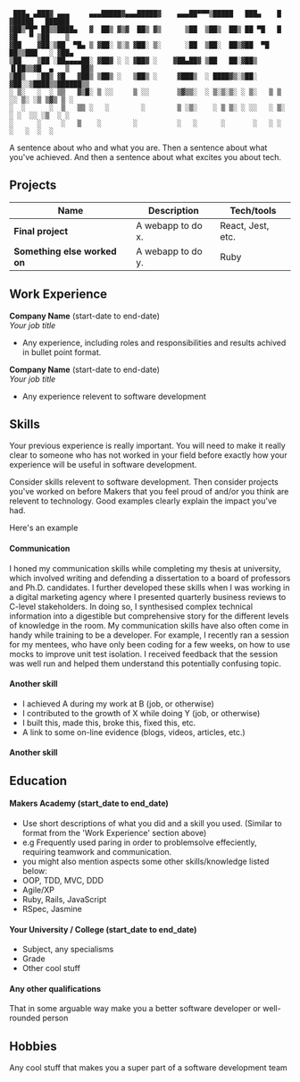 ``` 
 ███▄ ▄███▓ ▄▄▄     ▄▄▄█████▓▄▄▄█████▓    ▄▄▄██▀▀▀▒█████   ███▄    █ ▓█████   ██████ 
▓██▒▀█▀ ██▒▒████▄   ▓  ██▒ ▓▒▓  ██▒ ▓▒      ▒██  ▒██▒  ██▒ ██ ▀█   █ ▓█   ▀ ▒██    ▒ 
▓██    ▓██░▒██  ▀█▄ ▒ ▓██░ ▒░▒ ▓██░ ▒░      ░██  ▒██░  ██▒▓██  ▀█ ██▒▒███   ░ ▓██▄   
▒██    ▒██ ░██▄▄▄▄██░ ▓██▓ ░ ░ ▓██▓ ░    ▓██▄██▓ ▒██   ██░▓██▒  ▐▌██▒▒▓█  ▄   ▒   ██▒
▒██▒   ░██▒ ▓█   ▓██▒ ▒██▒ ░   ▒██▒ ░     ▓███▒  ░ ████▓▒░▒██░   ▓██░░▒████▒▒██████▒▒
░ ▒░   ░  ░ ▒▒   ▓▒█░ ▒ ░░     ▒ ░░       ▒▓▒▒░  ░ ▒░▒░▒░ ░ ▒░   ▒ ▒ ░░ ▒░ ░▒ ▒▓▒ ▒ ░
░  ░      ░  ▒   ▒▒ ░   ░        ░        ▒ ░▒░    ░ ▒ ▒░ ░ ░░   ░ ▒░ ░ ░  ░░ ░▒  ░ ░
░      ░     ░   ▒    ░        ░          ░   ░      ░       ░   ░ ░    ░   ░  ░  ░  
```                                  
                                                                                     
A sentence about who and what you are. Then a sentence about what you've achieved. And then a sentence about what excites you about tech.

## Projects

| Name                         | Description       | Tech/tools        |
| ---------------------------- | ----------------- | ----------------- |
| **Final project**            | A webapp to do x. | React, Jest, etc. |
| **Something else worked on** | A webapp to do y. | Ruby              |

## Work Experience

**Company Name** (start-date to end-date)  
_Your job title_

- Any experience, including roles and responsibilities and results achived in bullet point format.

**Company Name** (start-date to end-date)  
_Your job title_

- Any experience relevent to software development

## Skills

Your previous experience is really important. You will need to make it really clear to someone who has not worked in your field before exactly how your experience will be useful in software development.

Consider skills relevent to software development. Then consider projects you've worked on before Makers that you feel proud of and/or you think are relevent to technology. Good examples clearly explain the impact you've had. 


Here's an example

#### Communication
I honed my communication skills while completing my thesis at university, which involved writing and defending a dissertation to a board of professors and Ph.D. candidates. I further developed these skills when I was working in a digital marketing agency where I presented quarterly business reviews to C-level stakeholders. In doing so, I synthesised complex technical information into a digestible but comprehensive story for the different levels of knowledge in the room. My communication skills have also often come in handy while training to be a developer. For example, I recently ran a session for my mentees, who have only been coding for a few weeks, on how to use mocks to improve unit test isolation. I received feedback that the session was well run and helped them understand this potentially confusing topic.

#### Another skill

- I achieved A during my work at B (job, or otherwise)
- I contributed to the growth of X while doing Y (job, or otherwise)
- I built this, made this, broke this, fixed this, etc.
- A link to some on-line evidence (blogs, videos, articles, etc.)

#### Another skill


## Education

#### Makers Academy (start_date to end_date)
- Use short descriptions of what you did and a skill you used. (Similar to format from the 'Work Experience' section above)
- e.g Frequently used paring in order to problemsolve effeciently, requiring teamwork and communication.
- you might also mention aspects some other skills/knowledge listed below: 
- OOP, TDD, MVC, DDD
- Agile/XP
- Ruby, Rails, JavaScript
- RSpec, Jasmine

#### Your University / College (start_date to end_date)

- Subject, any specialisms
- Grade
- Other cool stuff

#### Any other qualifications

That in some arguable way make you a better software developer or well-rounded person

## Hobbies

Any cool stuff that makes you a super part of a software development team
